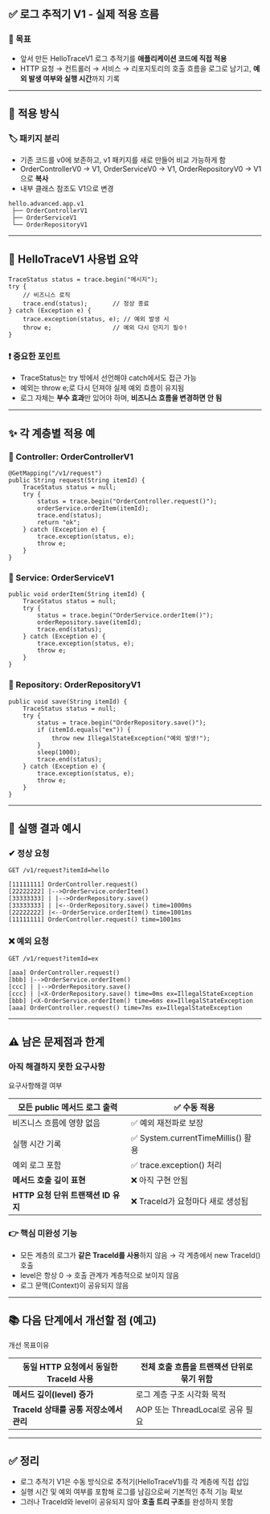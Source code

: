 ## ✅ 로그 추적기 V1 - 실제 적용 흐름

### 📌 목표

-   앞서 만든 HelloTraceV1 로그 추적기를 **애플리케이션 코드에 직접 적용**
-   HTTP 요청 → 컨트롤러 → 서비스 → 리포지토리의 호출 흐름을 로그로 남기고, **예외 발생 여부와 실행 시간**까지 기록

---

## 🔁 적용 방식

### 🏷 패키지 분리

-   기존 코드를 v0에 보존하고, v1 패키지를 새로 만들어 비교 가능하게 함
-   OrderControllerV0 → V1, OrderServiceV0 → V1, OrderRepositoryV0 → V1 으로 **복사**
-   내부 클래스 참조도 V1으로 변경

```
hello.advanced.app.v1
 ├── OrderControllerV1
 ├── OrderServiceV1
 └── OrderRepositoryV1
```

---

## 🧩 HelloTraceV1 사용법 요약

```
TraceStatus status = trace.begin("메시지");
try {
    // 비즈니스 로직
    trace.end(status);       // 정상 종료
} catch (Exception e) {
    trace.exception(status, e); // 예외 발생 시
    throw e;                 // 예외 다시 던지기 필수!
}
```

### ❗ 중요한 포인트

-   TraceStatus는 try 밖에서 선언해야 catch에서도 접근 가능
-   예외는 throw e;로 다시 던져야 실제 예외 흐름이 유지됨
-   로그 자체는 **부수 효과**만 있어야 하며, **비즈니스 흐름을 변경하면 안 됨**

---

## ✨ 각 계층별 적용 예

### 📍 Controller: OrderControllerV1

```
@GetMapping("/v1/request")
public String request(String itemId) {
    TraceStatus status = null;
    try {
        status = trace.begin("OrderController.request()");
        orderService.orderItem(itemId);
        trace.end(status);
        return "ok";
    } catch (Exception e) {
        trace.exception(status, e);
        throw e;
    }
}
```

### 📍 Service: OrderServiceV1

```
public void orderItem(String itemId) {
    TraceStatus status = null;
    try {
        status = trace.begin("OrderService.orderItem()");
        orderRepository.save(itemId);
        trace.end(status);
    } catch (Exception e) {
        trace.exception(status, e);
        throw e;
    }
}
```

### 📍 Repository: OrderRepositoryV1

```
public void save(String itemId) {
    TraceStatus status = null;
    try {
        status = trace.begin("OrderRepository.save()");
        if (itemId.equals("ex")) {
            throw new IllegalStateException("예외 발생!");
        }
        sleep(1000);
        trace.end(status);
    } catch (Exception e) {
        trace.exception(status, e);
        throw e;
    }
}
```

---

## 🧪 실행 결과 예시

### ✔ 정상 요청

```
GET /v1/request?itemId=hello

[11111111] OrderController.request()
[22222222] |-->OrderService.orderItem()
[33333333] | |-->OrderRepository.save()
[33333333] | |<--OrderRepository.save() time=1000ms
[22222222] |<--OrderService.orderItem() time=1001ms
[11111111] OrderController.request() time=1001ms
```

### ❌ 예외 요청

```
GET /v1/request?itemId=ex

[aaa] OrderController.request()
[bbb] |-->OrderService.orderItem()
[ccc] | |-->OrderRepository.save()
[ccc] | |<X-OrderRepository.save() time=0ms ex=IllegalStateException
[bbb] |<X-OrderService.orderItem() time=6ms ex=IllegalStateException
[aaa] OrderController.request() time=7ms ex=IllegalStateException
```

---

## ⚠️ 남은 문제점과 한계

### 아직 해결하지 못한 요구사항

요구사항해결 여부

| 모든 public 메서드 로그 출력 | ✅ 수동 적용 |
| --- | --- |
| 비즈니스 흐름에 영향 없음 | ✅ 예외 재전파로 보장 |
| 실행 시간 기록 | ✅ System.currentTimeMillis() 활용 |
| 예외 로그 포함 | ✅ trace.exception() 처리 |
| **메서드 호출 깊이 표현** | ❌ 아직 구현 안됨 |
| **HTTP 요청 단위 트랜잭션 ID 유지** | ❌ TraceId가 요청마다 새로 생성됨 |

### 👉 핵심 미완성 기능

-   모든 계층의 로그가 **같은 TraceId를 사용**하지 않음 → 각 계층에서 new TraceId() 호출
-   level은 항상 0 → 호출 관계가 계층적으로 보이지 않음
-   로그 문맥(Context)이 공유되지 않음

---

## 📚 다음 단계에서 개선할 점 (예고)

개선 목표이유

| **동일 HTTP 요청에서 동일한 TraceId 사용** | 전체 호출 흐름을 트랜잭션 단위로 묶기 위함 |
| --- | --- |
| **메서드 깊이(level) 증가** | 로그 계층 구조 시각화 목적 |
| **TraceId 상태를 공통 저장소에서 관리** | AOP 또는 ThreadLocal로 공유 필요 |

---

## ✅ 정리

-   로그 추적기 V1은 수동 방식으로 추적기(HelloTraceV1)를 각 계층에 직접 삽입
-   실행 시간 및 예외 여부를 포함해 로그를 남김으로써 기본적인 추적 기능 확보
-   그러나 TraceId와 level이 공유되지 않아 **호출 트리 구조**를 완성하지 못함